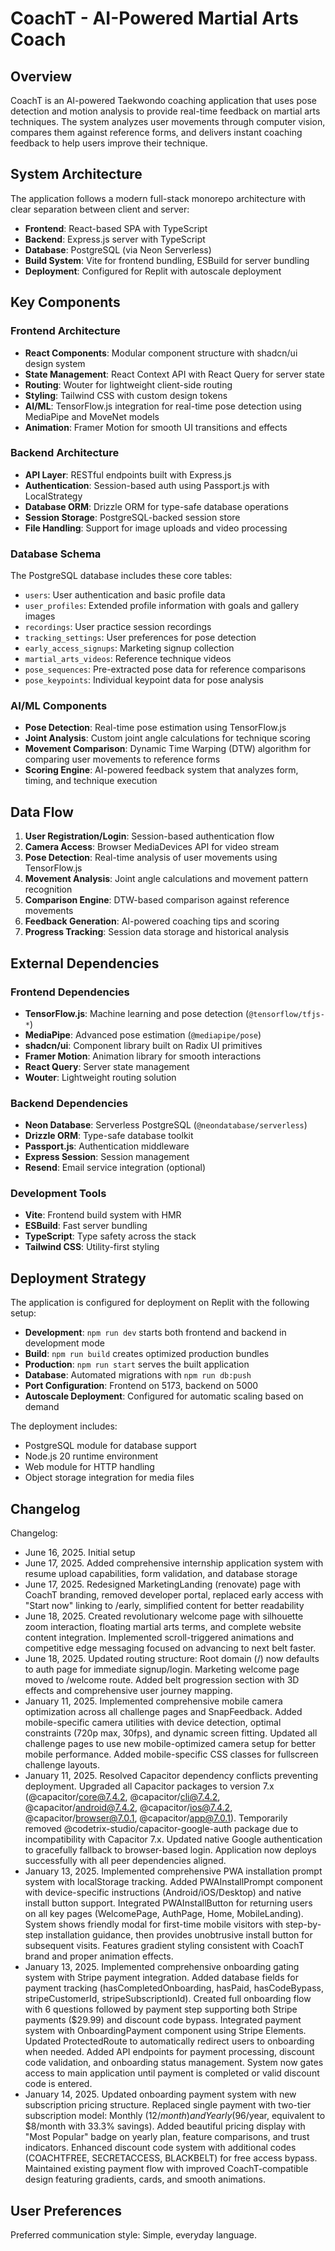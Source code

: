 # CoachT - AI-Powered Martial Arts Coach

## Overview

CoachT is an AI-powered Taekwondo coaching application that uses pose detection and motion analysis to provide real-time feedback on martial arts techniques. The system analyzes user movements through computer vision, compares them against reference forms, and delivers instant coaching feedback to help users improve their technique.

## System Architecture

The application follows a modern full-stack monorepo architecture with clear separation between client and server:

- **Frontend**: React-based SPA with TypeScript
- **Backend**: Express.js server with TypeScript
- **Database**: PostgreSQL (via Neon Serverless)
- **Build System**: Vite for frontend bundling, ESBuild for server bundling
- **Deployment**: Configured for Replit with autoscale deployment

## Key Components

### Frontend Architecture
- **React Components**: Modular component structure with shadcn/ui design system
- **State Management**: React Context API with React Query for server state
- **Routing**: Wouter for lightweight client-side routing
- **Styling**: Tailwind CSS with custom design tokens
- **AI/ML**: TensorFlow.js integration for real-time pose detection using MediaPipe and MoveNet models
- **Animation**: Framer Motion for smooth UI transitions and effects

### Backend Architecture
- **API Layer**: RESTful endpoints built with Express.js
- **Authentication**: Session-based auth using Passport.js with LocalStrategy
- **Database ORM**: Drizzle ORM for type-safe database operations
- **Session Storage**: PostgreSQL-backed session store
- **File Handling**: Support for image uploads and video processing

### Database Schema
The PostgreSQL database includes these core tables:
- `users`: User authentication and basic profile data
- `user_profiles`: Extended profile information with goals and gallery images
- `recordings`: User practice session recordings
- `tracking_settings`: User preferences for pose detection
- `early_access_signups`: Marketing signup collection
- `martial_arts_videos`: Reference technique videos
- `pose_sequences`: Pre-extracted pose data for reference comparisons
- `pose_keypoints`: Individual keypoint data for pose analysis

### AI/ML Components
- **Pose Detection**: Real-time pose estimation using TensorFlow.js
- **Joint Analysis**: Custom joint angle calculations for technique scoring
- **Movement Comparison**: Dynamic Time Warping (DTW) algorithm for comparing user movements to reference forms
- **Scoring Engine**: AI-powered feedback system that analyzes form, timing, and technique execution

## Data Flow

1. **User Registration/Login**: Session-based authentication flow
2. **Camera Access**: Browser MediaDevices API for video stream
3. **Pose Detection**: Real-time analysis of user movements using TensorFlow.js
4. **Movement Analysis**: Joint angle calculations and movement pattern recognition
5. **Comparison Engine**: DTW-based comparison against reference movements
6. **Feedback Generation**: AI-powered coaching tips and scoring
7. **Progress Tracking**: Session data storage and historical analysis

## External Dependencies

### Frontend Dependencies
- **TensorFlow.js**: Machine learning and pose detection (`@tensorflow/tfjs-*`)
- **MediaPipe**: Advanced pose estimation (`@mediapipe/pose`)
- **shadcn/ui**: Component library built on Radix UI primitives
- **Framer Motion**: Animation library for smooth interactions
- **React Query**: Server state management
- **Wouter**: Lightweight routing solution

### Backend Dependencies
- **Neon Database**: Serverless PostgreSQL (`@neondatabase/serverless`)
- **Drizzle ORM**: Type-safe database toolkit
- **Passport.js**: Authentication middleware
- **Express Session**: Session management
- **Resend**: Email service integration (optional)

### Development Tools
- **Vite**: Frontend build system with HMR
- **ESBuild**: Fast server bundling
- **TypeScript**: Type safety across the stack
- **Tailwind CSS**: Utility-first styling

## Deployment Strategy

The application is configured for deployment on Replit with the following setup:

- **Development**: `npm run dev` starts both frontend and backend in development mode
- **Build**: `npm run build` creates optimized production bundles
- **Production**: `npm run start` serves the built application
- **Database**: Automated migrations with `npm run db:push`
- **Port Configuration**: Frontend on 5173, backend on 5000
- **Autoscale Deployment**: Configured for automatic scaling based on demand

The deployment includes:
- PostgreSQL module for database support
- Node.js 20 runtime environment
- Web module for HTTP handling
- Object storage integration for media files

## Changelog

Changelog:
- June 16, 2025. Initial setup
- June 17, 2025. Added comprehensive internship application system with resume upload capabilities, form validation, and database storage
- June 17, 2025. Redesigned MarketingLanding (renovate) page with CoachT branding, removed developer portal, replaced early access with "Start now" linking to /early, simplified content for better readability
- June 18, 2025. Created revolutionary welcome page with silhouette zoom interaction, floating martial arts terms, and complete website content integration. Implemented scroll-triggered animations and competitive edge messaging focused on advancing to next belt faster.
- June 18, 2025. Updated routing structure: Root domain (/) now defaults to auth page for immediate signup/login. Marketing welcome page moved to /welcome route. Added belt progression section with 3D effects and comprehensive user journey mapping.
- January 11, 2025. Implemented comprehensive mobile camera optimization across all challenge pages and SnapFeedback. Added mobile-specific camera utilities with device detection, optimal constraints (720p max, 30fps), and dynamic screen fitting. Updated all challenge pages to use new mobile-optimized camera setup for better mobile performance. Added mobile-specific CSS classes for fullscreen challenge layouts.
- January 11, 2025. Resolved Capacitor dependency conflicts preventing deployment. Upgraded all Capacitor packages to version 7.x (@capacitor/core@7.4.2, @capacitor/cli@7.4.2, @capacitor/android@7.4.2, @capacitor/ios@7.4.2, @capacitor/browser@7.0.1, @capacitor/app@7.0.1). Temporarily removed @codetrix-studio/capacitor-google-auth package due to incompatibility with Capacitor 7.x. Updated native Google authentication to gracefully fallback to browser-based login. Application now deploys successfully with all peer dependencies aligned.
- January 13, 2025. Implemented comprehensive PWA installation prompt system with localStorage tracking. Added PWAInstallPrompt component with device-specific instructions (Android/iOS/Desktop) and native install button support. Integrated PWAInstallButton for returning users on all key pages (WelcomePage, AuthPage, Home, MobileLanding). System shows friendly modal for first-time mobile visitors with step-by-step installation guidance, then provides unobtrusive install button for subsequent visits. Features gradient styling consistent with CoachT brand and proper animation effects.
- January 13, 2025. Implemented comprehensive onboarding gating system with Stripe payment integration. Added database fields for payment tracking (hasCompletedOnboarding, hasPaid, hasCodeBypass, stripeCustomerId, stripeSubscriptionId). Created full onboarding flow with 6 questions followed by payment step supporting both Stripe payments ($29.99) and discount code bypass. Integrated payment system with OnboardingPayment component using Stripe Elements. Updated ProtectedRoute to automatically redirect users to onboarding when needed. Added API endpoints for payment processing, discount code validation, and onboarding status management. System now gates access to main application until payment is completed or valid discount code is entered.
- January 14, 2025. Updated onboarding payment system with new subscription pricing structure. Replaced single payment with two-tier subscription model: Monthly ($12/month) and Yearly ($96/year, equivalent to $8/month with 33.3% savings). Added beautiful pricing display with "Most Popular" badge on yearly plan, feature comparisons, and trust indicators. Enhanced discount code system with additional codes (COACHTFREE, SECRETACCESS, BLACKBELT) for free access bypass. Maintained existing payment flow with improved CoachT-compatible design featuring gradients, cards, and smooth animations.

## User Preferences

Preferred communication style: Simple, everyday language.